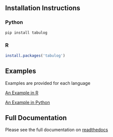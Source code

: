 ## Installation Instructions

### Python

```bash
pip install tabulog
```

### R
```R
install.packages('tabulog')
```

## Examples

Examples are provided for each language

[An Example in R](./R/README.md)

[An Example in Python](./python/README.md)

## Full Documentation

Please see the full documentation on [readthedocs](https://tabulog.readthedocs.io/en/latest/)
